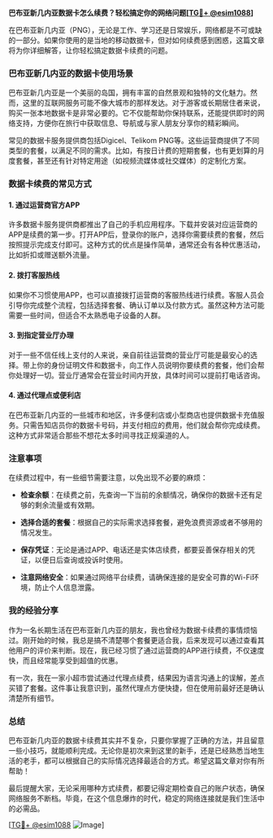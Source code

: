 **巴布亚新几内亚数据卡怎么续费？轻松搞定你的网络问题[[TG💪+ @esim1088](https://t.me/s/esim1088)]**

在巴布亚新几内亚（PNG），无论是工作、学习还是日常娱乐，网络都是不可或缺的一部分。如果你使用的是当地的移动数据卡，但对如何续费感到困惑，这篇文章将为你详细解答，让你轻松搞定数据卡续费的问题。

### 巴布亚新几内亚的数据卡使用场景

巴布亚新几内亚是一个美丽的岛国，拥有丰富的自然景观和独特的文化魅力。然而，这里的互联网服务可能不像大城市的那样发达。对于游客或长期居住者来说，购买一张本地数据卡是非常必要的。它不仅能帮助你保持联系，还能提供即时的网络支持，方便你在旅行中获取信息、导航或与家人朋友分享你的精彩瞬间。

常见的数据卡服务提供商包括Digicel、Telikom PNG等。这些运营商提供了不同类型的套餐，以满足不同的需求。比如，有按日计费的短期套餐，也有更划算的月度套餐，甚至还有针对特定用途（如视频流媒体或社交媒体）的定制化方案。

### 数据卡续费的常见方式

#### 1. **通过运营商官方APP**
   许多数据卡服务提供商都推出了自己的手机应用程序。下载并安装对应运营商的APP是续费的第一步。打开APP后，登录你的账户，选择你需要续费的套餐，然后按照提示完成支付即可。这种方式的优点是操作简单，通常还会有各种优惠活动，比如折扣或赠送额外流量。

#### 2. **拨打客服热线**
   如果你不习惯使用APP，也可以直接拨打运营商的客服热线进行续费。客服人员会引导你完成整个流程，包括选择套餐、确认订单以及付款方式。虽然这种方法可能需要一些时间，但适合不太熟悉电子设备的人群。

#### 3. **到指定营业厅办理**
   对于一些不信任线上支付的人来说，亲自前往运营商的营业厅可能是最安心的选择。带上你的身份证明文件和数据卡，向工作人员说明你要续费的套餐，他们会帮你处理好一切。营业厅通常会在营业时间内开放，具体时间可以提前打电话咨询。

#### 4. **通过代理点或便利店**
   在巴布亚新几内亚的一些城市和地区，许多便利店或小型商店也提供数据卡充值服务。只需告知店员你的数据卡号码，并支付相应的费用，他们就会帮你完成续费。这种方式非常适合那些不想花太多时间寻找正规渠道的人。

### 注意事项

在续费过程中，有一些细节需要注意，以免出现不必要的麻烦：

- **检查余额**：在续费之前，先查询一下当前的余额情况，确保你的数据卡还有足够的剩余流量或有效期。
  
- **选择合适的套餐**：根据自己的实际需求选择套餐，避免浪费资源或者不够用的情况发生。

- **保存凭证**：无论是通过APP、电话还是实体店续费，都要妥善保存相关的凭证，以便日后查询或投诉时使用。

- **注意网络安全**：如果通过网络平台续费，请确保连接的是安全可靠的Wi-Fi环境，防止个人信息泄露。

### 我的经验分享

作为一名长期生活在巴布亚新几内亚的朋友，我也曾经为数据卡续费的事情烦恼过。刚开始的时候，我总是搞不清楚哪个套餐更适合我，后来发现可以通过查看其他用户的评价来判断。现在，我已经习惯了通过运营商的APP进行续费，不仅速度快，而且经常能享受到超值的优惠。

有一次，我在一家小超市尝试通过代理点续费，结果因为语言沟通上的误解，差点买错了套餐。这件事让我意识到，虽然代理点方便快捷，但在使用前最好还是确认清楚所有细节。

### 总结

巴布亚新几内亚的数据卡续费其实并不复杂，只要你掌握了正确的方法，并且留意一些小技巧，就能顺利完成。无论你是初次来到这里的新手，还是已经熟悉当地生活的老手，都可以根据自己的实际情况选择最适合的方式。希望这篇文章对你有所帮助！

最后提醒大家，无论采用哪种方式续费，都要记得定期检查自己的账户状态，确保网络服务不断档。毕竟，在这个信息爆炸的时代，稳定的网络连接就是我们生活中的必需品。

[[TG💪+ @esim1088](https://t.me/s/esim1088) ![Image](https://i.postimg.cc/4NQfJmqS/Snipaste-2025-05-13-00-14-12.png)]